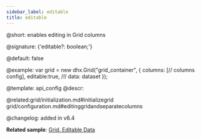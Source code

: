 ```yaml
---
sidebar_label: editable
title: editable
---          
```


@short: enables editing in Grid columns

@signature: {'editable?: boolean;'}

@default: false

@example: 
var grid = new dhx.Grid("grid_container", {
	columns: [// columns config],
	editable:true, /*!*/
	data: dataset
});


@template:	api_config
@descr: 
 

@related:grid/initialization.md#initializegrid
grid/configuration.md#editinggridandseparatecolumns

@changelog: added in v6.4

**Related sample**: [Grid. Editable Data](https://snippet.dhtmlx.com/w2cdossn)
